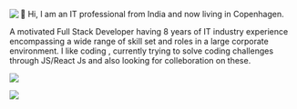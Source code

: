    <a href="https://www.codewars.com/users/maccrin" target="_blank"><img align="left" src="https://www.codewars.com/users/maccrin/badges/small" /></a>
   👋 Hi, I am  an IT professional from India and now  living in Copenhagen.
   
   A motivated Full Stack Developer  having  8 years of IT industry experience encompassing a wide range of skill set and roles in a large corporate environment.
   I like  coding , currently trying to solve coding challenges through JS/React Js and also  looking for colleboration on these.
 
   <a href="mailto:maccrin@gmail.com"><img src="https://img.shields.io/badge/gmail-%23DD0031.svg?&style=for-the-badge&logo=gmail&logoColor=white"/></a>
   
   <a href="https://www.linkedin.com/in/webdevelopmentmadhumita/" target="_blank"><img src="C:\Users\Madhu\Downloads\linkedin.png"/></a>
   
  
  
